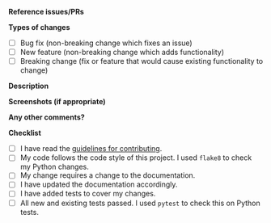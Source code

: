 <!--
Thanks for contributing a pull request! Please ensure you have taken a look at
the guidelines for contributing: https://giotto-ai.github.io/gtda-docs/dev/contributing/#guidelines
-->

**Reference issues/PRs**
<!--
Example: Fixes #1234. See also #3456.
Please use keywords (e.g., Fixes) to create link to the issues or pull requests
you resolved, so that they will automatically be closed when your pull request
is merged. See https://github.com/blog/1506-closing-issues-via-pull-requests.

Pull requests which are not related to open issues may be rejected!
If suggesting a new feature or change, please discuss it in an issue first.
If fixing a bug, there should be an issue describing it with steps to reproduce.
-->

**Types of changes**
<!--
What types of changes does your code introduce? Put an `x` in all the boxes that apply.
-->
- [ ] Bug fix (non-breaking change which fixes an issue)
- [ ] New feature (non-breaking change which adds functionality)
- [ ] Breaking change (fix or feature that would cause existing functionality to change)

**Description**
<!--
Describe your changes in detail.
-->

**Screenshots (if appropriate)**

**Any other comments?**

**Checklist**
<!--
Go over all the following points, and put an `x` in all the boxes that apply. 
If you're unsure about any of these, don't hesitate to ask. We're here to help!
-->
- [ ] I have read the [guidelines for contributing](https://giotto-ai.github.io/gtda-docs/dev/contributing/#guidelines).
- [ ] My code follows the code style of this project. I used `flake8` to check my Python changes.
- [ ] My change requires a change to the documentation.
- [ ] I have updated the documentation accordingly.
- [ ] I have added tests to cover my changes.
- [ ] All new and existing tests passed. I used `pytest` to check this on Python tests.

<!--
We value all user contributions, no matter how minor they are. If we are slow to
review, either the pull request needs some benchmarking, tinkering,
convincing, etc. or more likely the reviewers are simply busy. In either
case, we ask for your understanding during the review process.

Thanks for contributing!
-->
